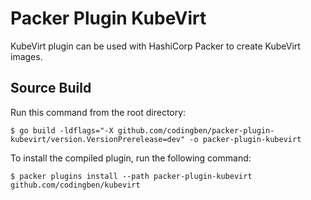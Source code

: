 # Packer Plugin KubeVirt

KubeVirt plugin can be used with HashiCorp Packer to create KubeVirt images.

## Source Build

Run this command from the root directory:

```shell
$ go build -ldflags="-X github.com/codingben/packer-plugin-kubevirt/version.VersionPrerelease=dev" -o packer-plugin-kubevirt
```

To install the compiled plugin, run the following command:
```shell
$ packer plugins install --path packer-plugin-kubevirt github.com/codingben/kubevirt
```
